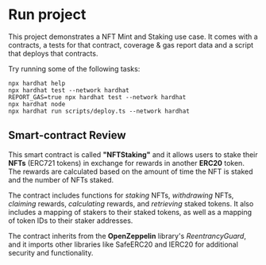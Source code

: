 # Run project

This project demonstrates a NFT Mint and Staking use case. It comes with a contracts, a tests for that contract, coverage & gas report data and a script that deploys that contracts.

Try running some of the following tasks:

```shell
npx hardhat help
npx hardhat test --network hardhat
REPORT_GAS=true npx hardhat test --network hardhat
npx hardhat node 
npx hardhat run scripts/deploy.ts --network hardhat
```


## Smart-contract Review
This smart contract is called __"NFTStaking"__ and it allows users to stake their __NFTs__ (ERC721 tokens) in exchange for rewards in another __ERC20__ token. The rewards are calculated based on the amount of time the NFT is staked and the number of NFTs staked.

The contract includes functions for _staking_ NFTs, _withdrawing_ NFTs, _claiming_ rewards, _calculating_ rewards, and _retrieving_ staked tokens. It also includes a mapping of stakers to their staked tokens, as well as a mapping of token IDs to their staker addresses.

The contract inherits from the __OpenZeppelin__ library's _ReentrancyGuard_, and it imports other libraries like SafeERC20 and IERC20 for additional security and functionality. 
